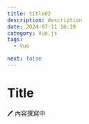```yaml
---
title: title02
description: description
date: 2024-07-11 16:19
category: Vue.js
tags:
  - Vue

next: false
---
```


# Title

🖊️ 內容撰寫中
